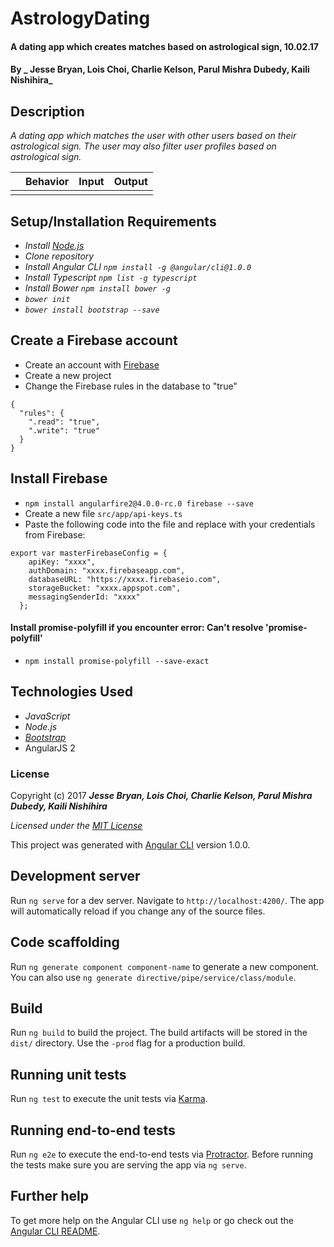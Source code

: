 # AstrologyDating

#### A dating app which creates matches based on astrological sign, 10.02.17

#### By _ **Jesse Bryan, Lois Choi, Charlie Kelson, Parul Mishra Dubedy, Kaili Nishihira**_

## Description
_A dating app which matches the user with other users based on their astrological sign. The user may also filter user profiles based on astrological sign._

|| Behavior  | Input  | Output  |
|---|---|---|---|
|| | | | |


## Setup/Installation Requirements

* _Install [Node.js](https://nodejs.org/en/download/)_
* _Clone repository_
* _Install Angular CLI `npm install -g @angular/cli@1.0.0`_
* _Install Typescript `npm list -g typescript`_
* _Install Bower `npm install bower -g`_
* _`bower init`_
* _`bower install bootstrap --save`_

## Create a Firebase account
* Create an account with [Firebase](https://firebase.google.com/)
* Create a new project
* Change the Firebase rules in the database to "true"

```
{
  "rules": {
    ".read": "true",
    ".write": "true"
  }
}
```
## Install Firebase
* `npm install angularfire2@4.0.0-rc.0 firebase --save`
* Create a new file `src/app/api-keys.ts`
* Paste the following code into the file and replace with your credentials from Firebase:

```
export var masterFirebaseConfig = {
    apiKey: "xxxx",
    authDomain: "xxxx.firebaseapp.com",
    databaseURL: "https://xxxx.firebaseio.com",
    storageBucket: "xxxx.appspot.com",
    messagingSenderId: "xxxx"
  };
  ```

#### Install promise-polyfill if you encounter error: Can't resolve 'promise-polyfill'
* `npm install promise-polyfill --save-exact`


## Technologies Used
* _JavaScript_
* _Node.js_
* _[Bootstrap](http://getbootstrap.com/getting-started/)_
* AngularJS 2


### License

Copyright (c) 2017 **_Jesse Bryan, Lois Choi, Charlie Kelson, Parul Mishra Dubedy, Kaili Nishihira_**

*Licensed under the [MIT License](https://opensource.org/licenses/MIT)*


This project was generated with [Angular CLI](https://github.com/angular/angular-cli) version 1.0.0.

## Development server

Run `ng serve` for a dev server. Navigate to `http://localhost:4200/`. The app will automatically reload if you change any of the source files.

## Code scaffolding

Run `ng generate component component-name` to generate a new component. You can also use `ng generate directive/pipe/service/class/module`.

## Build

Run `ng build` to build the project. The build artifacts will be stored in the `dist/` directory. Use the `-prod` flag for a production build.

## Running unit tests

Run `ng test` to execute the unit tests via [Karma](https://karma-runner.github.io).

## Running end-to-end tests

Run `ng e2e` to execute the end-to-end tests via [Protractor](http://www.protractortest.org/).
Before running the tests make sure you are serving the app via `ng serve`.

## Further help

To get more help on the Angular CLI use `ng help` or go check out the [Angular CLI README](https://github.com/angular/angular-cli/blob/master/README.md).
